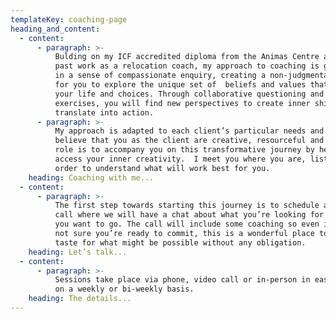 ```yaml
---
templateKey: coaching-page
heading_and_content:
  - content:
      - paragraph: >-
          Bulding on my ICF accredited diploma from the Animas Centre and my
          past work as a relocation coach, my approach to coaching is grounded
          in a sense of compassionate enquiry, creating a non-judgmental space
          for you to explore the unique set of  beliefs and values that underpin
          your life and choices. Through collaborative questioning and
          exercises, you will find new perspectives to create inner shifts that
          translate into action.
      - paragraph: >-
          My approach is adapted to each client’s particular needs and goals. I
          believe that you as the client are creative, resourceful and whole. My
          role is to accompany you on this transformative journey by helping you
          access your inner creativity.  I meet you where you are, listening in
          order to understand what will work best for you.
    heading: Coaching with me...
  - content:
      - paragraph: >-
          The first step towards starting this journey is to schedule a free
          call where we will have a chat about what you’re looking for and where
          you want to go. The call will include some coaching so even if you’re
          not sure you’re ready to commit, this is a wonderful place to get a
          taste for what might be possible without any obligation.
    heading: Let’s talk...
  - content:
      - paragraph: >-
          Sessions take place via phone, video call or in-person in east London
          on a weekly or bi-weekly basis. 
    heading: The details...
---
```


